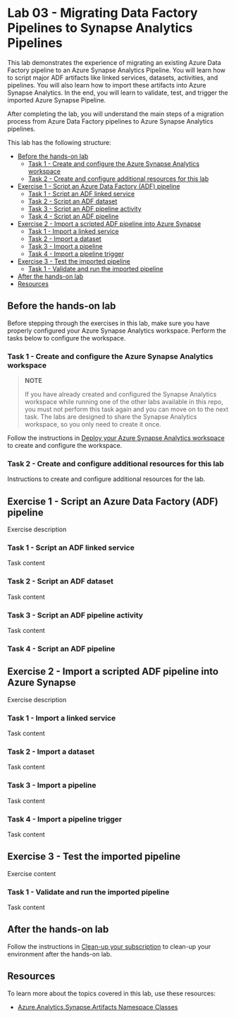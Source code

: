 # Lab 03 - Migrating Data Factory Pipelines to Synapse Analytics Pipelines

This lab demonstrates the experience of migrating an existing Azure Data Factory pipeline to an Azure Synapse Analytics Pipeline. You will learn how to script major ADF artifacts like linked services, datasets, activities, and pipelines. You will also learn how to import these artifacts into Azure Synapse Analytics. In the end, you will learn to validate, test, and trigger the imported Azure Synapse Pipeline.

After completing the lab, you will understand the main steps of a migration process from Azure Data Factory pipelines to Azure Synapse Analytics pipelines.

This lab has the following structure:

- [Before the hands-on lab](#before-the-hands-on-lab)
  - [Task 1 - Create and configure the Azure Synapse Analytics workspace](#task-1---create-and-configure-the-azure-synapse-analytics-workspace)
  - [Task 2 - Create and configure additional resources for this lab](#task-2---create-and-configure-additional-resources-for-this-lab)
- [Exercise 1 - Script an Azure Data Factory (ADF) pipeline](#exercise-1---script-an-azure-data-factory-adf-pipeline)
  - [Task 1 - Script an ADF linked service](#task-1---script-an-adf-linked-service)
  - [Task 2 - Script an ADF dataset](#task-2---script-an-adf-dataset)
  - [Task 3 - Script an ADF pipeline activity](#task-3---script-an-adf-pipeline-activity)
  - [Task 4 - Script an ADF pipeline](#task-4---script-an-adf-pipeline)
- [Exercise 2 - Import a scripted ADF pipeline into Azure Synapse](#exercise-2---import-a-scripted-adf-pipeline-into-azure-synapse)
  - [Task 1 - Import a linked service](#task-1---import-a-linked-service)
  - [Task 2 - Import a dataset](#task-2---import-a-dataset)
  - [Task 3 - Import a pipeline](#task-3---import-a-pipeline)
  - [Task 4 - Import a pipeline trigger](#task-4---import-a-pipeline-trigger)
- [Exercise 3 - Test the imported pipeline](#exercise-3---test-the-imported-pipeline)
  - [Task 1 - Validate and run the imported pipeline](#task-1---validate-and-run-the-imported-pipeline)
- [After the hands-on lab](#after-the-hands-on-lab)
- [Resources](#resources)

## Before the hands-on lab

Before stepping through the exercises in this lab, make sure you have properly configured your Azure Synapse Analytics workspace. Perform the tasks below to configure the workspace.

### Task 1 - Create and configure the Azure Synapse Analytics workspace

>**NOTE**
>
>If you have already created and configured the Synapse Analytics workspace while running one of the other labs available in this repo, you must not perform this task again and you can move on to the next task. The labs are designed to share the Synapse Analytics workspace, so you only need to create it once.

Follow the instructions in [Deploy your Azure Synapse Analytics workspace](./../setup/deploy-asa-workspace.md) to create and configure the workspace.

### Task 2 - Create and configure additional resources for this lab

Instructions to create and configure additional resources for the lab.

## Exercise 1 - Script an Azure Data Factory (ADF) pipeline

Exercise description

### Task 1 - Script an ADF linked service

Task content

### Task 2 - Script an ADF dataset

Task content

### Task 3 - Script an ADF pipeline activity

Task content

### Task 4 - Script an ADF pipeline

## Exercise 2 - Import a scripted ADF pipeline into Azure Synapse

Exercise description

### Task 1 - Import a linked service

Task content

### Task 2 - Import a dataset

Task content

### Task 3 - Import a pipeline

Task content

### Task 4 - Import a pipeline trigger

Task content

## Exercise 3 - Test the imported pipeline

Exercise content

### Task 1 - Validate and run the imported pipeline

Task content

## After the hands-on lab

Follow the instructions in [Clean-up your subscription](./../setup/cleanup.md) to clean-up your environment after the hands-on lab.

## Resources

To learn more about the topics covered in this lab, use these resources:

- [Azure.Analytics.Synapse.Artifacts Namespace
Classes](https://docs.microsoft.com/en-us/dotnet/api/azure.analytics.synapse.artifacts?view=azure-dotnet-preview)